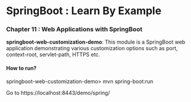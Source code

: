 # SpringBoot : Learn By Example


### Chapter 11 : Web Applications with SpringBoot

**springboot-web-customization-demo**: This module is a SpringBoot web application demonstrating  various customization options such as port, context-root, servlet-path, HTTPS etc.

#### How to run?


springboot-web-customization-demo> mvn spring-boot:run

Go to https://localhost:8443/demo/spring/